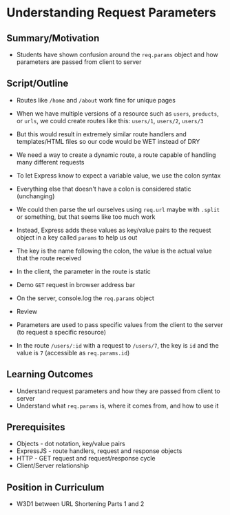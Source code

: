 # Understanding Request Parameters

## Summary/Motivation
* Students have shown confusion around the `req.params` object and how parameters are passed from client to server

## Script/Outline
* Routes like `/home` and `/about` work fine for unique pages
* When we have multiple versions of a resource such as `users`, `products`, or `urls`, we could create routes like this: `users/1`, `users/2`, `users/3`
* But this would result in extremely similar route handlers and templates/HTML files so our code would be WET instead of DRY
* We need a way to create a dynamic route, a route capable of handling many different requests
*	To let Express know to expect a variable value, we use the colon syntax
*	Everything else that doesn't have a colon is considered static (unchanging)
* We could then parse the url ourselves using `req.url` maybe with `.split` or something, but that seems like too much work
*	Instead, Express adds these values as key/value pairs to the request object in a key called `params` to help us out
* The key is the name following the colon, the value is the actual value that the route received
* In the client, the parameter in the route is static
* Demo `GET` request in browser address bar
* On the server, console.log the `req.params` object

* Review
* Parameters are used to pass specific values from the client to the server (to request a specific resource)
* In the route `/users/:id` with a request to `/users/7`, the key is `id` and the value is `7` (accessible as `req.params.id`)

## Learning Outcomes
* Understand request parameters and how they are passed from client to server
* Understand what `req.params` is, where it comes from, and how to use it

## Prerequisites
* Objects - dot notation, key/value pairs
* ExpressJS - route handlers, request and response objects
* HTTP - GET request and request/response cycle
* Client/Server relationship

## Position in Curriculum
* W3D1 between URL Shortening Parts 1 and 2

